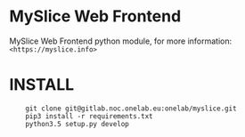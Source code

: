 MySlice Web Frontend
=======================

MySlice Web Frontend python module, for more information: `<https://myslice.info>`


INSTALL
=======================

~~~
    git clone git@gitlab.noc.onelab.eu:onelab/myslice.git
    pip3 install -r requirements.txt
    python3.5 setup.py develop
~~~